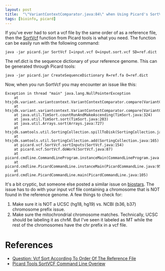 ```yaml
---
layout: post
title:  "\"VariantContextComparator.java:84\" when Using Picard's SortVcf"
tags: [bioinfo, picard]
---
```


If you've ever had to sort a vcf file by the same order of as a reference file, then the [SortVcf](http://broadinstitute.github.io/picard/command-line-overview.html#SortVcf) function from Picard tools is what you need. The function can be easily run with the following command:

```
java -jar picard.jar SortVcf I=input.vcf O=input.sort.vcf SD=ref.dict
```

The ref.dict is the sequence dictionary of your reference genome. This can be generated through Picard tools:

```
java -jar picard.jar CreateSequenceDictionary R=ref.fa O=ref.dict
```

Now, when you run SortVcf you may encounter an issue like this:

```
Exception in thread "main" java.lang.NullPointerException
    at htsjdk.variant.variantcontext.VariantContextComparator.compare(VariantContextComparator.java:84)
    at htsjdk.variant.variantcontext.VariantContextComparator.compare(VariantContextComparator.java:21)
    at java.util.TimSort.countRunAndMakeAscending(TimSort.java:324)
    at java.util.TimSort.sort(TimSort.java:203)
    at java.util.Arrays.sort(Arrays.java:727)
    at htsjdk.samtools.util.SortingCollection.spillToDisk(SortingCollection.java:218)
    at htsjdk.samtools.util.SortingCollection.add(SortingCollection.java:165)
    at picard.vcf.SortVcf.sortInputs(SortVcf.java:154)
    at picard.vcf.SortVcf.doWork(SortVcf.java:87)
    at picard.cmdline.CommandLineProgram.instanceMain(CommandLineProgram.java:187)
    at picard.cmdline.PicardCommandLine.instanceMain(PicardCommandLine.java:95)
    at picard.cmdline.PicardCommandLine.main(PicardCommandLine.java:105)
```

It's a bit cryptic, but someone else posted a similar issue on [biostars](https://www.biostars.org/p/138561/). The issue has to do with your input vcf file containing a chromosome that is NOT found in the reference genome. A few things to check for:

1. Make sure it is NOT a UCSC (hg18, hg19) vs. NCBI (b36, b37) chromosome prefix issue. 
1. Make sure the mitochrondrial chromosome matches. Technically, UCSC should be labeling it as chrM. But I've seen it labeled as MT while the rest of the chromosomes have the chr prefix in a vcf file. 

# References

* [Question: Vcf Sort According To Order Of The Reference File](https://www.biostars.org/p/84747/)
* [Picard Tools SortVCF Command Line Overiew](http://broadinstitute.github.io/picard/command-line-overview.html#SortVcf)
